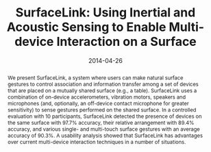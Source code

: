 ---
abstract: |-
  We present SurfaceLink, a system where users can make natural surface gestures to control association and information transfer among a set of devices that are placed on a mutually shared surface (e.g., a table). SurfaceLink uses a combination of on-device accelerometers, vibration motors, speakers and microphones (and, optionally, an off-device contact microphone for greater sensitivity) to sense gestures performed on the shared surface. In a controlled evaluation with 10 participants, SurfaceLink detected the presence of devices on the same surface with 97.7% accuracy, their relative arrangement with 89.4% accuracy, and various single- and multi-touch surface gestures with an average accuracy of 90.3%. A usability analysis showed that SurfaceLink has advantages over current multi-device interaction techniques in a number of situations.
authors:
- goel
- Brendan Lee
- Md. Tanvir Islam Aumi
- Shwetak Patel
- Gaetano Borriello
- Stacie Hibino
- Bo Begole
bibtex: |-
  @inproceedings{Goel:2014:SUI:2611105.2557120,
   author = {Goel, Mayank and Lee, Brendan and Islam Aumi, Md. Tanvir and Patel, Shwetak and Borriello, Gaetano and Hibino, Stacie and Begole, Bo},
   title = {SurfaceLink: Using Inertial and Acoustic Sensing to Enable Multi-device Interaction on a Surface},
   booktitle = {Proceedings of the 32Nd Annual ACM Conference on Human Factors in Computing Systems},
   series = {CHI '14},
   year = {2014},
   isbn = {978-1-4503-2473-1},
   location = {Toronto, Ontario, Canada},
   pages = {1387--1396},
   numpages = {10},
   url = {http://doi.acm.org/10.1145/2556288.2557120},
   doi = {10.1145/2556288.2557120},
   acmid = {2557120},
   publisher = {ACM},
   address = {New York, NY, USA},
   keywords = {acoustic sensing, inertial sensing, mobile phones, multi-device interaction, surface interaction},
  }
caption: ''
citation: "Mayank Goel, Brendan Lee, Md. Tanvir Islam Aumi, Shwetak Patel, Gaetano\
  \ Borriello, Stacie Hibino, and Bo Begole. 2014. SurfaceLink: using inertial and\
  \ acoustic sensing to enable multi-device interaction on a surface.  In Proceedings\
  \ of the SIGCHI Conference on Human Factors in Computing Systems (CHI '14). ACM,\
  \ New York, NY, USA,  1387-1396. DOI=http://dx.doi.org/10.1145/2556288.2557120 \r\
  \n\r\nMayank Goel, Brendan Lee, Md. Tanvir Islam Aumi, Shwetak Patel, Gaetano Borriello,\
  \ Stacie Hibino, and Bo Begole. 2014. SurfaceLink: using inertial and acoustic sensing\
  \ to enable multi-device interaction on a surface.  In Proceedings of the SIGCHI\
  \ Conference on Human Factors in Computing Systems (CHI '14). ACM, New York, NY,\
  \ USA,  1387-1396. DOI: http://dx.doi.org/10.1145/2556288.2557120"
conference: Conference on Human Factors in Computing Systems (CHI), 2014
date: '2014-04-26'
image: '/images/pubs/surfacelink.jpg'
pdf: /pdfs/surfacelink.pdf
thumbnail: '/images/pubs/surfacelink.jpg'
title: 'SurfaceLink: Using Inertial and Acoustic Sensing to Enable Multi-device Interaction
  on a Surface'
video: 'https://www.youtube.com/watch?v=enqP83UOaA8'
video_embed: '<iframe width="560" height="315" src="https://www.youtube.com/embed/enqP83UOaA8" frameborder="0" allowfullscreen></iframe>'
redirect_from: /projects/SurfaceLink/
---